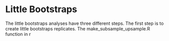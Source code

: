 # Little Bootstraps
The little bootstraps analyses have three different steps. 
The first step is to create little bootstraps replicates. The make_subsample_upsample.R function in r 
